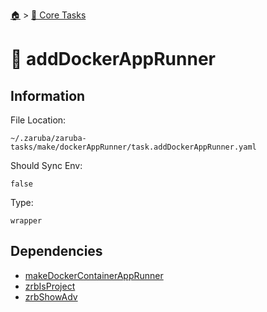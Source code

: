 <!--startTocHeader-->
[🏠](../README.md) > [🥝 Core Tasks](README.md)
# 🐳 addDockerAppRunner
<!--endTocHeader-->

## Information

File Location:

    ~/.zaruba/zaruba-tasks/make/dockerAppRunner/task.addDockerAppRunner.yaml

Should Sync Env:

    false

Type:

    wrapper


## Dependencies

* [makeDockerContainerAppRunner](make-docker-container-app-runner.md)
* [zrbIsProject](zrb-is-project.md)
* [zrbShowAdv](zrb-show-adv.md)
<!--startTocSubtopic-->

<!--endTocSubtopic-->